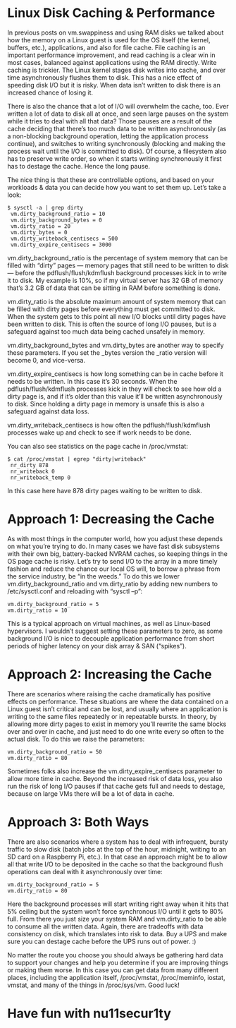 # Linux Disk Caching & Performance

In previous posts on vm.swappiness and using RAM disks we talked about how the memory on a Linux guest is used for the OS itself (the kernel, buffers, etc.), applications, and also for file cache. File caching is an important performance improvement, and read caching is a clear win in most cases, balanced against applications using the RAM directly. Write caching is trickier. The Linux kernel stages disk writes into cache, and over time asynchronously flushes them to disk. This has a nice effect of speeding disk I/O but it is risky. When data isn’t written to disk there is an increased chance of losing it.

There is also the chance that a lot of I/O will overwhelm the cache, too. Ever written a lot of data to disk all at once, and seen large pauses on the system while it tries to deal with all that data? Those pauses are a result of the cache deciding that there’s too much data to be written asynchronously (as a non-blocking background operation, letting the application process continue), and switches to writing synchronously (blocking and making the process wait until the I/O is committed to disk). Of course, a filesystem also has to preserve write order, so when it starts writing synchronously it first has to destage the cache. Hence the long pause.

The nice thing is that these are controllable options, and based on your workloads & data you can decide how you want to set them up. Let’s take a look:


```
$ sysctl -a | grep dirty
 vm.dirty_background_ratio = 10
 vm.dirty_background_bytes = 0
 vm.dirty_ratio = 20
 vm.dirty_bytes = 0
 vm.dirty_writeback_centisecs = 500
 vm.dirty_expire_centisecs = 3000

```
 
vm.dirty_background_ratio is the percentage of system memory that can be filled with “dirty” pages — memory pages that still need to be written to disk — before the pdflush/flush/kdmflush background processes kick in to write it to disk. My example is 10%, so if my virtual server has 32 GB of memory that’s 3.2 GB of data that can be sitting in RAM before something is done.

vm.dirty_ratio is the absolute maximum amount of system memory that can be filled with dirty pages before everything must get committed to disk. When the system gets to this point all new I/O blocks until dirty pages have been written to disk. This is often the source of long I/O pauses, but is a safeguard against too much data being cached unsafely in memory.

vm.dirty_background_bytes and vm.dirty_bytes are another way to specify these parameters. If you set the _bytes version the _ratio version will become 0, and vice-versa.

vm.dirty_expire_centisecs is how long something can be in cache before it needs to be written. In this case it’s 30 seconds. When the pdflush/flush/kdmflush processes kick in they will check to see how old a dirty page is, and if it’s older than this value it’ll be written asynchronously to disk. Since holding a dirty page in memory is unsafe this is also a safeguard against data loss.

vm.dirty_writeback_centisecs is how often the pdflush/flush/kdmflush processes wake up and check to see if work needs to be done.

You can also see statistics on the page cache in /proc/vmstat:


```
$ cat /proc/vmstat | egrep "dirty|writeback"
 nr_dirty 878
 nr_writeback 0
 nr_writeback_temp 0
```

In this case here have 878 dirty pages waiting to be written to disk.

# Approach 1: Decreasing the Cache

As with most things in the computer world, how you adjust these depends on what you’re trying to do. 
In many cases we have fast disk subsystems with their own big, battery-backed NVRAM caches, so keeping things in the OS page cache is risky. 
Let’s try to send I/O to the array in a more timely fashion and reduce the chance our local OS will, 
to borrow a phrase from the service industry, be “in the weeds.” 
To do this we lower vm.dirty_background_ratio and vm.dirty_ratio by adding new numbers to /etc/sysctl.conf and reloading with “sysctl –p”:


```
vm.dirty_background_ratio = 5
vm.dirty_ratio = 10
```

 
This is a typical approach on virtual machines, as well as Linux-based hypervisors. I wouldn’t suggest setting these parameters to zero, as some background I/O is nice to decouple application performance from short periods of higher latency on your disk array & SAN (“spikes”).

# Approach 2: Increasing the Cache

There are scenarios where raising the cache dramatically has positive effects on performance. 
These situations are where the data contained on a Linux guest isn’t critical and can be lost, 
and usually where an application is writing to the same files repeatedly or in repeatable bursts.
In theory, by allowing more dirty pages to exist in memory you’ll rewrite the same blocks over and over in cache, 
and just need to do one write every so often to the actual disk. To do this we raise the parameters:
 
```
vm.dirty_background_ratio = 50
vm.dirty_ratio = 80
```



Sometimes folks also increase the vm.dirty_expire_centisecs parameter to allow more time in cache. 
Beyond the increased risk of data loss, you also run the risk of long I/O pauses if that cache gets full and needs to destage,
 because on large VMs there will be a lot of data in cache.

# Approach 3: Both Ways

There are also scenarios where a system has to deal with infrequent, bursty traffic to slow disk (batch jobs at the top of the hour, midnight, 
writing to an SD card on a Raspberry Pi, etc.). 
In that case an approach might be to allow all that write I/O to be deposited in the cache so that the background flush operations can deal with it asynchronously over time:

```
vm.dirty_background_ratio = 5
vm.dirty_ratio = 80
```

Here the background processes will start writing right away when it hits that 5% ceiling but the system won’t force synchronous I/O until it gets to 80% full. 
From there you just size your system RAM and vm.dirty_ratio to be able to consume all the written data. Again, there are tradeoffs with data consistency on disk, 
which translates into risk to data. Buy a UPS and make sure you can destage cache before the UPS runs out of power. :)

No matter the route you choose you should always be gathering hard data to support your changes and help you determine if you are improving things or making them worse. 
In this case you can get data from many different places, including the application itself, /proc/vmstat, /proc/meminfo, iostat, vmstat, and many of the things in /proc/sys/vm. 
Good luck!


# Have fun with nu11secur1ty
